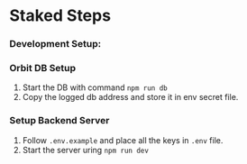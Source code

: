 # Staked Steps

### Development Setup:

### Orbit DB Setup
1. Start the DB with command `npm run db`
2. Copy the logged db address and store it in env secret file.

### Setup Backend Server
1. Follow `.env.example` and place all the keys in `.env` file.
2. Start the server uring `npm run dev`
